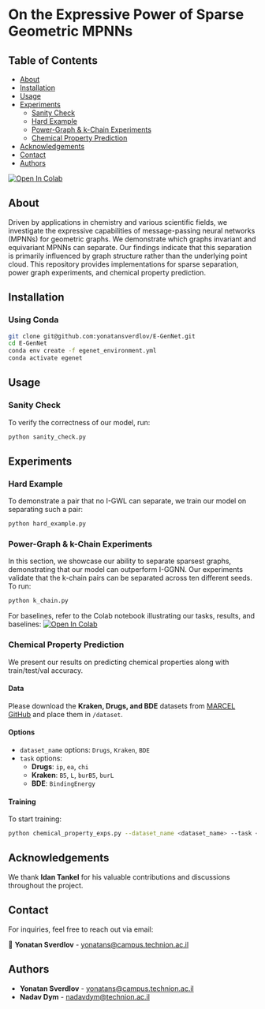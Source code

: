 # On the Expressive Power of Sparse Geometric MPNNs

## Table of Contents

- [About](#about)
- [Installation](#installation)
- [Usage](#usage)
- [Experiments](#experiments)
  - [Sanity Check](#sanity-check)
  - [Hard Example](#hard-example)
  - [Power-Graph & k-Chain Experiments](#power-graph--k-chain-experiments)
  - [Chemical Property Prediction](#chemical-property-prediction)
- [Acknowledgements](#acknowledgements)
- [Contact](#contact)
- [Authors](#authors)

[![Open In Colab](https://colab.research.google.com/assets/colab-badge.svg)](https://colab.research.google.com/github/yonatansverdlov/E-GenNet/blob/master/k_chains_baselines.ipynb)

## About

Driven by applications in chemistry and various scientific fields, we investigate the expressive capabilities of message-passing neural networks (MPNNs) for geometric graphs. We demonstrate which graphs invariant and equivariant MPNNs can separate. Our findings indicate that this separation is primarily influenced by graph structure rather than the underlying point cloud. This repository provides implementations for sparse separation, power graph experiments, and chemical property prediction.

## Installation

### **Using Conda**
```bash
git clone git@github.com:yonatansverdlov/E-GenNet.git
cd E-GenNet
conda env create -f egenet_environment.yml
conda activate egenet
```

## Usage

### **Sanity Check**
To verify the correctness of our model, run:
```bash
python sanity_check.py
```

## Experiments

### **Hard Example**
To demonstrate a pair that no I-GWL can separate, we train our model on separating such a pair:
```bash
python hard_example.py
```

### **Power-Graph & k-Chain Experiments**
In this section, we showcase our ability to separate sparsest graphs, demonstrating that our model can outperform I-GGNN. Our experiments validate that the k-chain pairs can be separated across ten different seeds. To run:
```bash
python k_chain.py
```
For baselines, refer to the Colab notebook illustrating our tasks, results, and baselines:
[![Open In Colab](https://colab.research.google.com/assets/colab-badge.svg)](https://colab.research.google.com/github/yonatansverdlov/E-GenNet/blob/master/k_chains_baselines.ipynb)

### **Chemical Property Prediction**
We present our results on predicting chemical properties along with train/test/val accuracy.

#### **Data**
Please download the **Kraken, Drugs, and BDE** datasets from [MARCEL GitHub](https://github.com/SXKDZ/MARCEL) and place them in `/dataset`.

#### **Options**
- `dataset_name` options: `Drugs`, `Kraken`, `BDE`
- `task` options:
  - **Drugs**: `ip`, `ea`, `chi`
  - **Kraken**: `B5`, `L`, `burB5`, `burL`
  - **BDE**: `BindingEnergy`

#### **Training**
To start training:
```bash
python chemical_property_exps.py --dataset_name <dataset_name> --task <task>
```

## Acknowledgements

We thank **Idan Tankel** for his valuable contributions and discussions throughout the project.

## Contact

For inquiries, feel free to reach out via email:

📧 **Yonatan Sverdlov** - yonatans@campus.technion.ac.il

## Authors

- **Yonatan Sverdlov** - yonatans@campus.technion.ac.il
- **Nadav Dym** - nadavdym@technion.ac.il


